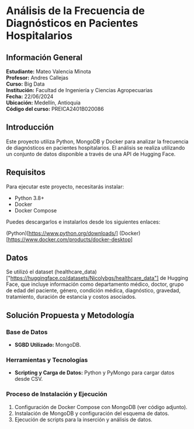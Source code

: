 # Análisis de la Frecuencia de Diagnósticos en Pacientes Hospitalarios

## Información General
**Estudiante:** Mateo Valencia Minota  
**Profesor:** Andres Callejas  
**Curso:** Big Data  
**Institución:** Facultad de Ingeniería y Ciencias Agropecuarias  
**Fecha:** 22/06/2024  
**Ubicación:** Medellín, Antioquia  
**Código del curso:** PREICA2401B020086  

## Introducción
Este proyecto utiliza Python, MongoDB y Docker para analizar la frecuencia de diagnósticos en pacientes hospitalarios. El análisis se realiza utilizando un conjunto de datos disponible a través de una API de Hugging Face.


## Requisitos
Para ejecutar este proyecto, necesitarás instalar:

- Python 3.8+
- Docker
- Docker Compose

Puedes descargarlos e instalarlos desde los siguientes enlaces:

(Python)[https://www.python.org/downloads/]
(Docker)[https://www.docker.com/products/docker-desktop]

## Datos
Se utilizó el dataset (healthcare_data)["https://huggingface.co/datasets/Nicolybgs/healthcare_data"] de Hugging Face, que incluye información como departamento médico, doctor, grupo de edad del paciente, género, condición médica, diagnóstico, gravedad, tratamiento, duración de estancia y costos asociados.

## Solución Propuesta y Metodología
### Base de Datos
- **SGBD Utilizado:** MongoDB.

### Herramientas y Tecnologías
- **Scripting y Carga de Datos:** Python y PyMongo para cargar datos desde CSV.

### Proceso de Instalación y Ejecución
1. Configuración de Docker Compose con MongoDB (ver código adjunto).
2. Instalación de MongoDB y configuración del esquema de datos.
3. Ejecución de scripts para la inserción y análisis de datos.
